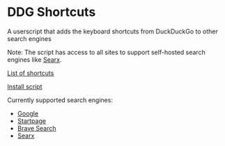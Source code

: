 # DDG Shortcuts

A userscript that adds the keyboard shortcuts from DuckDuckGo to other search engines

Note: The script has access to all sites to support self-hosted search engines like [Searx](https://searx.github.io/searx/).

[List of shortcuts](https://help.duckduckgo.com/duckduckgo-help-pages/features/keyboard-shortcuts/)

[Install script](https://raw.githubusercontent.com/ReimarPB/DDG-Shortcuts/master/ddg-shortcuts.user.js)

Currently supported search engines:
* [Google](https://google.com)
* [Startpage](https://startpage.com)
* [Brave Search](https://search.brave.com)
* [Searx](https://searx.space)
